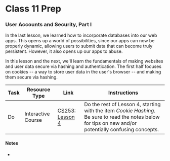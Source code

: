# Class 11 Prep

### User Accounts and Security, Part I

In the last lesson, we learned how to incorporate databases into our web apps. This opens up a world of possibilities, since our apps can now be properly dynamic, allowing users to submit data that can become truly persistent. However, it also opens up our apps to abuse.

In this lesson and the next, we'll learn the fundamentals of making websites and user data secure via hashing and authentication. The first half focuses on cookies -- a way to store user data in the user's browser -- and making them secure via hashing.

Task | Resource Type | Link | Instructions
|----|---------------|------|-------------|
Do | Interactive Course | [CS253: Lesson 4][lesson-4] | Do the rest of Lesson 4, starting with the item *Cookie Hashing*. Be sure to read the notes below for tips on new and/or potentially confusing concepts.


#### Notes

*

[lesson-4]: https://classroom.udacity.com/courses/cs253/lessons/48666069/concepts/482718440923
